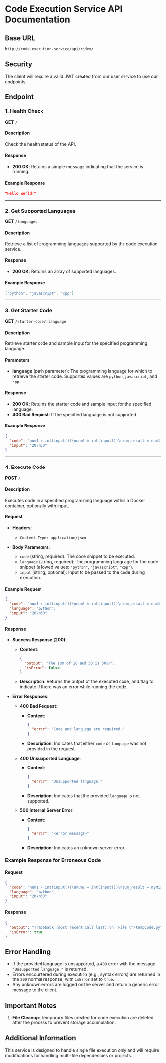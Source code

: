 # Code Execution Service API Documentation

## Base URL

```url
http://code-execution-service/api/codex/
```

## Security

The client will require a valid JWT created from our user service to use our endpoints.

## Endpoint

### 1. Health Check

**GET** `/`

#### Description

Check the health status of the API.

#### Response

- **200 OK**: Returns a simple message indicating that the service is running.

#### Example Response

```json
"Hello world!"
```

---

### 2. Get Supported Languages

**GET** `/languages`

#### Description

Retrieve a list of programming languages supported by the code execution service.

#### Response

- **200 OK**: Returns an array of supported languages.

#### Example Response

```json
["python", "javascript", "cpp"]
```

---

### 3. Get Starter Code

**GET** `/starter-code/:language`

#### Description

Retrieve starter code and sample input for the specified programming language.

#### Parameters

- **language** (path parameter): The programming language for which to retrieve the starter code. Supported values are `python`, `javascript`, and `cpp`.

#### Response

- **200 OK**: Returns the starter code and sample input for the specified language.
- **400 Bad Request**: If the specified language is not supported.

#### Example Response

```json
{
  "code": "num1 = int(input())\nnum2 = int(input())\nsum_result = num1 + num2\nprint(f'The sum of {num1} and {num2} is {sum_result}')",
  "input": "20\n30"
}
```

---

### 4. Execute Code

**POST** `/`

#### Description

Executes code in a specified programming language within a Docker container, optionally with input.

#### Request

- **Headers**:

  - `Content-Type: application/json`

- **Body Parameters**:
  - `code` (string, required): The code snippet to be executed.
  - `language` (string, required): The programming language for the code snippet (allowed values: `"python"`, `"javascript"`, `"cpp"`).
  - `input` (string, optional): Input to be passed to the code during execution.

#### Example Request

```json
{
  "code": "num1 = int(input())\nnum2 = int(input())\nsum_result = num1 + num2\nprint(f'The sum of {num1} and {num2} is {sum_result}')",
  "language": "python",
  "input": "20\n30"
}
```

#### Response

- **Success Response (200)**:

  - **Content**:

    ```json
    {
      "output": "The sum of 20 and 30 is 50\n",
      "isError": false
    }
    ```

  - **Description**: Returns the output of the executed code, and flag to indicate if there was an error while running the code.

- **Error Responses**:

  - **400 Bad Request**:

    - **Content**:

      ```json
      {
        "error": "Code and language are required."
      }
      ```

    - **Description**: Indicates that either `code` or `language` was not provided in the request.

  - **400 Unsupported Language**:

    - **Content**:

      ```json
      {
        "error": "Unsupported language."
      }
      ```

    - **Description**: Indicates that the provided `language` is not supported.

  - **500 Internal Server Error**:

    - **Content**:

      ```json
      {
        "error": "<error message>"
      }
      ```

    - **Description**: Indicates an unknown server error.

### Example Response for Erroneous Code

#### Request

```json
{
  "code": "num1 = int(input())\nnum2 = int(input())\nsum_result = myMistake + num2\nprint(f'The sum is: {sum_result}')",
  "language": "python",
  "input": "20\n30"
}
```

#### Response

```json
{
  "output": "Traceback (most recent call last):\n  File \"/tempCode.py\", line 3, in <module>\n    sum_result = myMistake + num2\n                 ^^^^^^^^^\nNameError: name 'myMistake' is not defined\n",
  "isError": true
}
```

## Error Handling

- If the provided language is unsupported, a `400` error with the message `"Unsupported language."` is returned.
- Errors encountered during execution (e.g., syntax errors) are returned in the `200` normal response, with `isError` set to `true`.
- Any unknown errors are logged on the server and return a generic error message to the client.

## Important Notes

1. **File Cleanup**: Temporary files created for code execution are deleted after the process to prevent storage accumulation.

## Additional Information

This service is designed to handle single file execution only and will require modifications for handling multi-file dependencies or projects.
